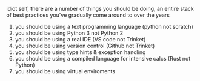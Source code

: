 idiot self, there are a number of things you should be doing, an entire stack of best practices you've gradually come around to over the years

1. you should be using a text programming language (python not scratch)
2. you should be using Python 3 not Python 2
3. you should be using a real IDE (VS code not Trinket)
4. you should be using version control (Github not Trinket)
4. you should be using type hints & exception handling
5. you should be using a compiled language for intensive calcs (Rust not Python)
6. you should be using virtual enviroments